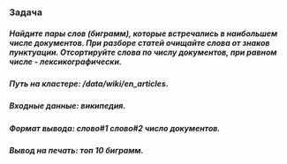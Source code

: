 ### Задача

##### Найдите пары слов (биграмм), которые встречались в наибольшем числе документов. При разборе статей очищайте слова от знаков пунктуации. Отсортируйте слова по числу документов, при равном числе - лексикографически.

##### Путь на кластере: /data/wiki/en_articles.  
##### Входные данные: википедия.  
##### Формат вывода: слово#1 слово#2  число документов.  
##### Вывод на печать: топ 10 биграмм.
